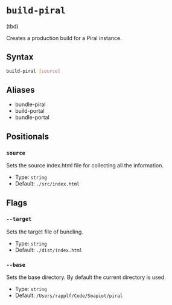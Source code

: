 # `build-piral`

(tbd)

<!--start:auto-generated-->

Creates a production build for a Piral instance.

## Syntax

```sh
build-piral [source]
```

## Aliases

- bundle-piral
- build-portal
- bundle-portal

## Positionals

### `source`

Sets the source index.html file for collecting all the information.

- Type: `string`
- Default: `./src/index.html`

## Flags

### `--target`

Sets the target file of bundling.

- Type: `string`
- Default: `./dist/index.html`

### `--base`

Sets the base directory. By default the current directory is used.

- Type: `string`
- Default: `/Users/rapplf/Code/Smapiot/piral`

<!--end:auto-generated-->
